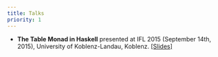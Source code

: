 ```yaml
---
title: Talks
priority: 1
---
```


* **The Table Monad in Haskell** presented at IFL 2015 (September 14th, 2015), University
  of Koblenz-Landau, Koblenz. [[Slides]](/talks/tablemonad.pdf)